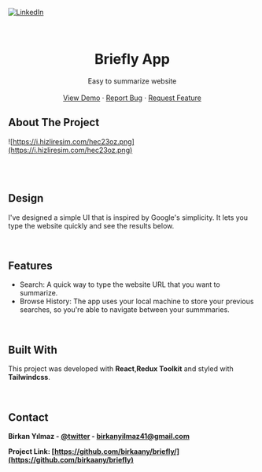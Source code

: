 <!-- Improved compatibility of back to top link: See: https://github.com/othneildrew/Best-README-Template/pull/73 -->

<a name="readme-top"></a>

<!--
*** Thanks for checking out the Best-README-Template. If you have a suggestion
*** that would make this better, please fork the repo and create a pull request
*** or simply open an issue with the tag "enhancement".
*** Don't forget to give the project a star!
*** Thanks again! Now go create something AMAZING! :D
-->

<!-- PROJECT SHIELDS -->
<!--
*** I'm using markdown "reference style" links for readability.
*** Reference links are enclosed in brackets [ ] instead of parentheses ( ).
*** See the bottom of this document for the declaration of the reference variables
*** for contributors-url, forks-url, etc. This is an optional, concise syntax you may use.
*** https://www.markdownguide.org/basic-syntax/#reference-style-links
-->

[![LinkedIn][linkedin-shield]][linkedin-url]

<!-- PROJECT LOGO -->
<br />
<div align="center">

  <h1 align="center">Briefly App</h1>

  <p align="center">
    Easy to summarize website
    <br />
    <br />
    <a href="https://briefly-delta.vercel.app/" target="_blank">View Demo</a>
    ·
    <a href="https://github.com/birkaany/briefly/issues">Report Bug</a>
    ·
    <a href="https://github.com/birkaany/briefly/issues">Request Feature</a>
  </p>
</div>

<!-- ABOUT THE PROJECT -->

## <strong>About The Project</strong>




![https://i.hizliresim.com/hec23oz.png](https://i.hizliresim.com/hec23oz.png)





<br/>

<br />

<!-- GETTING STARTED -->

## <strong>Design</strong>

I've designed a simple UI that is inspired by Google's simplicity. It lets you type the website quickly and see the results below.

<br/>

## <strong>Features</strong>

- Search: A quick way to type the website URL that you want to summarize.
- Browse History: The app uses your local machine to store your previous searches, so you're able to navigate between your summmaries.

<br/>

## <strong>Built With</strong>

This project was developed with <strong>React</strong>,<strong>Redux Toolkit</strong> and styled with <strong>Tailwindcss</strong>. 

<br/>
<!-- CONTACT -->

## <strong>Contact<strong>

Birkan Yılmaz - [@twitter](https://twitter.com/adimcikmis9a) - birkanyilmaz41@gmail.com

Project Link: [https://github.com/birkaany/briefly/](https://github.com/birkaany/briefly)

<!-- MARKDOWN LINKS & IMAGES -->
<!-- https://www.markdownguide.org/basic-syntax/#reference-style-links -->

[contributors-shield]: https://img.shields.io/github/contributors/othneildrew/Best-README-Template.svg?style=for-the-badge
[contributors-url]: https://github.com/othneildrew/Best-README-Template/graphs/contributors
[forks-shield]: https://img.shields.io/github/forks/othneildrew/Best-README-Template.svg?style=for-the-badge
[forks-url]: https://github.com/othneildrew/Best-README-Template/network/members
[stars-shield]: https://img.shields.io/github/stars/birkaany/blackjack?style=for-the-badge
[stars-url]: https://github.com/birkaany/food-order-page/stargazers
[issues-shield]: https://img.shields.io/github/stars/birkaany/blackjack?style=for-the-badge
[issues-url]: https://github.com/othneildrew/Best-README-Template/issues
[license-shield]: https://img.shields.io/github/license/othneildrew/Best-README-Template.svg?style=for-the-badge
[license-url]: https://github.com/othneildrew/Best-README-Template/blob/master/LICENSE.txt
[linkedin-shield]: https://img.shields.io/badge/-LinkedIn-black.svg?style=for-the-badge&logo=linkedin&colorB=555
[linkedin-url]: https://www.linkedin.com/in/birkan-yilmaz/
[product-screenshot]: images/screenshot.png
[next.js]: https://img.shields.io/badge/next.js-000000?style=for-the-badge&logo=nextdotjs&logoColor=white
[next-url]: https://nextjs.org/
[react.js]: https://img.shields.io/badge/React-20232A?style=for-the-badge&logo=react&logoColor=61DAFB
[react-url]: https://reactjs.org/
[vue.js]: https://img.shields.io/badge/Vue.js-35495E?style=for-the-badge&logo=vuedotjs&logoColor=4FC08D
[vue-url]: https://vuejs.org/
[angular.io]: https://img.shields.io/badge/Angular-DD0031?style=for-the-badge&logo=angular&logoColor=white
[angular-url]: https://angular.io/
[svelte.dev]: https://img.shields.io/badge/Svelte-4A4A55?style=for-the-badge&logo=svelte&logoColor=FF3E00
[svelte-url]: https://svelte.dev/
[laravel.com]: https://img.shields.io/badge/Laravel-FF2D20?style=for-the-badge&logo=laravel&logoColor=white
[laravel-url]: https://laravel.com
[bootstrap.com]: https://img.shields.io/badge/Bootstrap-563D7C?style=for-the-badge&logo=bootstrap&logoColor=white
[bootstrap-url]: https://getbootstrap.com
[jquery.com]: https://img.shields.io/badge/jQuery-0769AD?style=for-the-badge&logo=jquery&logoColor=white
[jquery-url]: https://jquery.com
